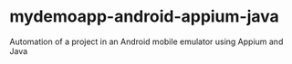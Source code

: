 # mydemoapp-android-appium-java
Automation of a project in an Android mobile emulator using Appium and Java

